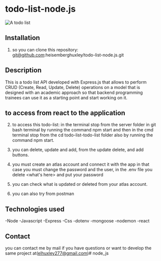 # todo-list-node.js
<img src="img/todo-list.jpg" alt="A todo list
">
## Installation
 1. so you can clone this repository: git@github.com:heisemberghuxley/todo-list-node.js.git
 
## Description

This is a todo list API developed with Express.js that allows to perform CRUD (Create, Read, Update, Delete) operations on a model that is designed with an academic approach so that backend programming trainees can use it as a starting point and start working on it.

## to access from react to the application
2. to access this todo-list: in the terminal stop from the server folder in git bash terminal by running the command npm start and then in the cmd terminal stop from the cd todo-list-todo-list folder also by running the command npm start. 

3. you can delete, update and add, from the update delete, and add buttons.

4. you must create an atlas account and connect it with the app in that case you must change the password and the user, in the .env file you delete <what's here> and put your password

4. you can check what is updated or deleted from your atlas account.

5. you can also try from postman

## Technologies used
-Node
-Javascript
-Express
-Css
-dotenv
-mongoose
-nodemon
-react


## Contact 
you can contact me by mail if you have questions or want to develop the same project at(elhuxley277@gmail.com)# node_js

